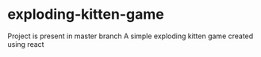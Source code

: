 # exploding-kitten-game
Project is present in master branch
A simple exploding kitten game created using react
